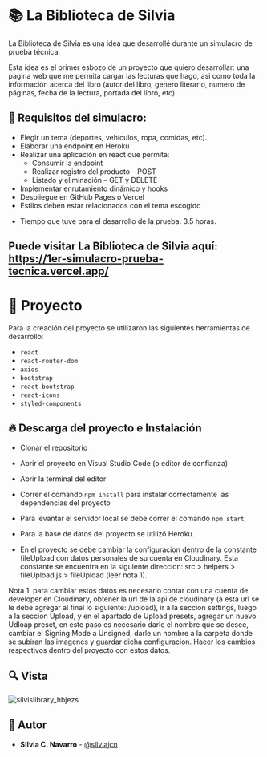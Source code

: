 # 📚 La Biblioteca de Silvia

La Biblioteca de Silvia es una idea que desarrollé durante un simulacro de prueba técnica.

Esta idea es el primer esbozo de un proyecto que quiero desarrollar: una pagina web que me permita cargar las lecturas que hago, asi como toda la información acerca del libro (autor del libro, genero literario, numero de páginas, fecha de la lectura, portada del libro, etc).

## 📌 Requisitos del simulacro:

* Elegir un tema (deportes, vehículos, ropa, comidas, etc).
* Elaborar una endpoint en Heroku
* Realizar una aplicación en react que permita:
   - Consumir la endpoint
   - Realizar registro del producto – POST
   - Listado y eliminación – GET y DELETE
* Implementar enrutamiento dinámico y hooks
* Despliegue en GitHub Pages o Vercel
* Estilos deben estar relacionados con el tema escogido

- Tiempo que tuve para el desarrollo de la prueba: 3.5 horas.

## Puede visitar La Biblioteca de Silvia aquí: https://1er-simulacro-prueba-tecnica.vercel.app/
    
# 💎 Proyecto

Para la creación del proyecto se utilizaron las siguientes herramientas de desarrollo:

* ```react```
* ```react-router-dom```
* ```axios```
* ```bootstrap```
* ```react-bootstrap```
* ```react-icons```
* ```styled-components```

## 🔥 Descarga del proyecto e Instalación

* Clonar el repositorio
* Abrir el proyecto en Visual Studio Code (o editor de confianza)
* Abrir la terminal del editor
* Correr el comando ```npm install``` para instalar correctamente las dependencias del proyecto
* Para levantar el servidor local se debe correr el comando ```npm start```

* Para la base de datos del proyecto se utilizó Heroku.

* En el proyecto se debe cambiar la configuracion dentro de la constante fileUpload con datos personales de su cuenta en Cloudinary. Esta constante se encuentra en la siguiente direccion: src > helpers > fileUpload.js > fileUpload (leer nota 1).

Nota 1: para cambiar estos datos es necesario contar con una cuenta de developer en Cloudinary, obtener la url de la api de cloudinary (a esta url se le debe agregar al final lo siguiente: /upload), ir a la seccion settings, luego a la seccion Upload, y en el apartado de Upload presets, agregar un nuevo Udloap preset, en este paso es necesario darle el nombre que se desee, cambiar el Signing Mode a Unsigned, darle un nombre a la carpeta donde se subiran las imagenes y guardar dicha configuracion. Hacer los cambios respectivos dentro del proyecto con estos datos.

## 🔍 Vista 

![silvislibrary_hbjezs](https://user-images.githubusercontent.com/88461234/153735366-7b6531e6-6132-4f86-a062-e5ff44d1481e.png)

## 🌟 Autor

* **Silvia C. Navarro**  - [@silviajcn](https://github.com/silviajcn)
